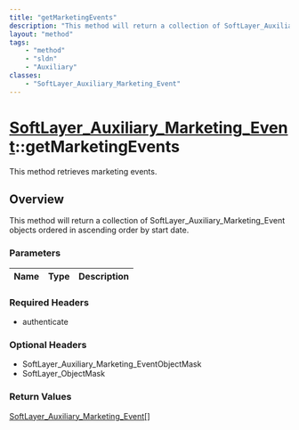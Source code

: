 ```yaml
---
title: "getMarketingEvents"
description: "This method will return a collection of SoftLayer_Auxiliary_Marketing_Event objects ordered in ascending order by start... "
layout: "method"
tags:
    - "method"
    - "sldn"
    - "Auxiliary"
classes:
    - "SoftLayer_Auxiliary_Marketing_Event"
---
```

# [SoftLayer_Auxiliary_Marketing_Event](/reference/services/SoftLayer_Auxiliary_Marketing_Event)::getMarketingEvents

This method retrieves marketing events.


## Overview 
This method will return a collection of SoftLayer_Auxiliary_Marketing_Event objects ordered in ascending order by start date. 

### Parameters 
|Name | Type | Description |
| --- | --- | --- |


### Required Headers
* authenticate

### Optional Headers
* SoftLayer_Auxiliary_Marketing_EventObjectMask
* SoftLayer_ObjectMask

### Return Values
<a href='/reference/datatypes/SoftLayer_Auxiliary_Marketing_Event'>SoftLayer_Auxiliary_Marketing_Event[] </a>

